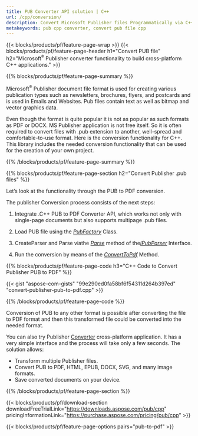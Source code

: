 ```yaml
---
title: PUB Converter API solution | C++
url: /cpp/conversion/
description: Convert Microsoft Publisher files Programmatically via C++ library.  Simple API solution to build your own PUB converter C++ project.
metakeywords: pub cpp converter, convert pub file cpp
---
```


{{< blocks/products/pf/feature-page-wrap >}}
{{< blocks/products/pf/feature-page-header h1="Convert PUB file" h2="Microsoft<sup>&reg;</sup> Publisher converter functionality to build cross-platform C++ applications." >}}

{{% blocks/products/pf/feature-page-summary %}}
<p>
Microsoft<sup>&reg;</sup> Publisher document file format is used for creating various publication types such as newsletters, brochures, flyers, and postcards and is used in Emails and Websites. Pub files contain text as well as bitmap and vector graphics data.
</p>

<p>
Even though the format is quite popular it is not as popular as such formats as PDF or DOCX. MS Publisher application is not free itself. So it is often required to convert files with .pub extension to another, well-spread and comfortable-to-use format. Here is the conversion functionality for C++. This library includes the needed conversion functionality that can be used for the creation of your own project.
</p>
{{% /blocks/products/pf/feature-page-summary  %}}

{{% blocks/products/pf/feature-page-section  h2="Convert Publisher .pub files" %}}

Let’s look at the functionality through the PUB to PDF conversion.

The publisher Conversion process consists of the next steps:

1. Integrate .C++ PUB to PDF Converter API, which works not only with single-page documents but also supports multipage .pub files.

2. Load PUB file using the [*PubFactory*](https://apireference.aspose.com/pub/cpp/class/aspose.pub.pub_factory) Class.

3. CreateParser and Parse viathe [*Parse*](https://apireference.aspose.com/pub/cpp/class/aspose.pub.i_pub_parser#ae9fc7043f382a5b4a7b694f0fe477915) method of the[*IPubParser*](https://apireference.aspose.com/pub/cpp/class/aspose.pub.i_pub_parser) Interface. 

4. Run the conversion by means of the [*ConvertToPdf*](https://apireference.aspose.com/pub/cpp/class/aspose.pub.i_pdf_converter) Method.


{{% blocks/products/pf/feature-page-code h3="C++ Code to Convert Publisher PUB to PDF" %}}

{{< gist "aspose-com-gists" "99e290ed0fa58bf6f54311d264b397ed" "convert-publisher-pub-to-pdf.cpp" >}}

{{% /blocks/products/pf/feature-page-code  %}}

Conversion of PUB to any other format is possible after converting the file to PDF format and then this transformed file could be converted into the needed format.

You can also try Publisher [Converter](https://products.aspose.app/pub/conversion) cross-platform application. It has a very simple interface and the process will take only a few seconds. The solution allows:

- Transform multiple Publisher files.
- Convert PUB to PDF, HTML, EPUB, DOCX, SVG, and many image formats.
- Save converted documents on your device.

{{% /blocks/products/pf/feature-page-section %}}

{{< blocks/products/pf/download-section downloadFreeTrialLink="https://downloads.aspose.com/pub/cpp" pricingInformationLink="https://purchase.aspose.com/pricing/pub/cpp" >}}

{{< blocks/products/pf/feature-page-options pairs="pub-to-pdf" >}}


